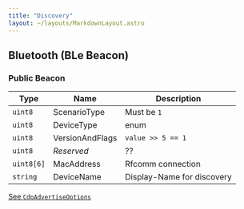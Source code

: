 ```yaml
---
title: "Discovery"
layout: ~/layouts/MarkdownLayout.astro
---
```


## Bluetooth (BLe Beacon)

### Public Beacon
| Type | Name | Description |
| - | - | - |
| `uint8` | ScenarioType | Must be `1` |
| `uint8` | DeviceType | enum |
| `uint8` | VersionAndFlags | `value >> 5 == 1` |
| `uint8` | _Reserved_ | ?? |
| `uint8[6]` | MacAddress | Rfcomm connection |
| `string` | DeviceName | Display-Name for discovery |

[See `CdpAdvertiseOptions`](https://github.com/ShortDevelopment/Nearby-Sharing-Windows/blob/c499d39cb121f49431ae43aa932957dc604bf6ea/ShortDev.Microsoft.ConnectedDevices/Transports/CdpAdvertiseOptions.cs)